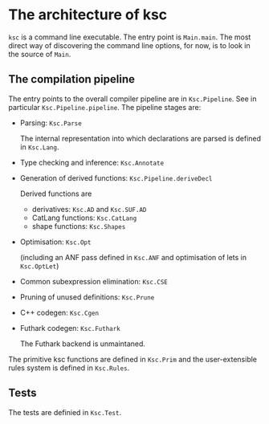 # The architecture of ksc

`ksc` is a command line executable.  The entry point is `Main.main`.
The most direct way of discovering the command line options, for now,
is to look in the source of `Main`.

## The compilation pipeline

The entry points to the overall compiler pipeline are in
`Ksc.Pipeline`.  See in particular `Ksc.Pipeline.pipeline`.  The
pipeline stages are:

* Parsing: `Ksc.Parse`

  The internal representation into which declarations are parsed is
  defined in `Ksc.Lang`.

* Type checking and inference: `Ksc.Annotate`

* Generation of derived functions: `Ksc.Pipeline.deriveDecl`

  Derived functions are

  * derivatives: `Ksc.AD` and `Ksc.SUF.AD`
  * CatLang functions: `Ksc.CatLang`
  * shape functions: `Ksc.Shapes`

* Optimisation: `Ksc.Opt`

  (including an ANF pass defined in `Ksc.ANF` and optimisation of lets
  in `Ksc.OptLet`)

* Common subexpression elimination: `Ksc.CSE`

* Pruning of unused definitions: `Ksc.Prune`

* C++ codegen: `Ksc.Cgen`

* Futhark codegen: `Ksc.Futhark`

  The Futhark backend is unmaintaned.

The primitive ksc functions are defined in `Ksc.Prim` and the
user-extensible rules system is defined in `Ksc.Rules`.

## Tests

The tests are definied in `Ksc.Test`.
